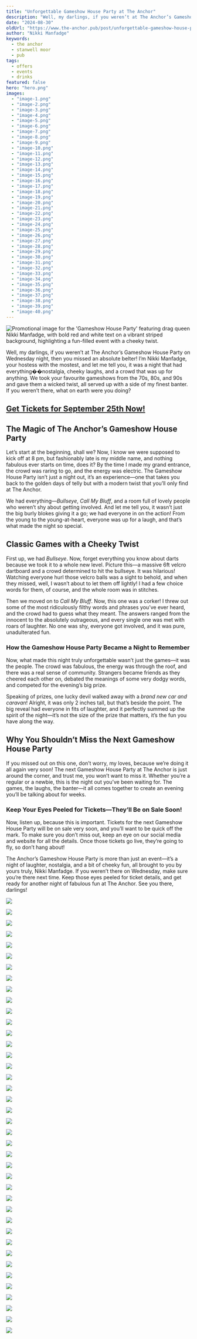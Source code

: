 ```yaml
---
title: "Unforgettable Gameshow House Party at The Anchor"
description: "Well, my darlings, if you weren’t at The Anchor’s Gameshow House Party on Wednesday night, then you missed an absolute belter! I’m Nikki Manfadge, your hostess with the mostest, and let me tell you, it was a night that had everything—nostalgia, cheeky laughs, and a crowd that was up for anything. We took your favourite gameshows from the 70s, 80s, and 90s and gave them a wicked twist, all served up with a side of my finest banter. If you weren’t there, what on earth were you doing?Get Tickets fo"
date: "2024-08-30"
oldUrl: "https://www.the-anchor.pub/post/unforgettable-gameshow-house-party-at-the-anchor"
author: "Nikki Manfadge"
keywords:
  - the anchor
  - stanwell moor
  - pub
tags:
  - offers
  - events
  - drinks
featured: false
hero: "hero.png"
images:
  - "image-1.png"
  - "image-2.png"
  - "image-3.png"
  - "image-4.png"
  - "image-5.png"
  - "image-6.png"
  - "image-7.png"
  - "image-8.png"
  - "image-9.png"
  - "image-10.png"
  - "image-11.png"
  - "image-12.png"
  - "image-13.png"
  - "image-14.png"
  - "image-15.png"
  - "image-16.png"
  - "image-17.png"
  - "image-18.png"
  - "image-19.png"
  - "image-20.png"
  - "image-21.png"
  - "image-22.png"
  - "image-23.png"
  - "image-24.png"
  - "image-25.png"
  - "image-26.png"
  - "image-27.png"
  - "image-28.png"
  - "image-29.png"
  - "image-30.png"
  - "image-31.png"
  - "image-32.png"
  - "image-33.png"
  - "image-34.png"
  - "image-35.png"
  - "image-36.png"
  - "image-37.png"
  - "image-38.png"
  - "image-39.png"
  - "image-40.png"
---
```


![Promotional image for the 'Gameshow House Party' featuring drag queen Nikki Manfadge, with bold red and white text on a vibrant striped background, highlighting a fun-filled event with a cheeky twist.](https://static.wixstatic.com/media/1c749e_ffec96eff92d48d68159d834e87deba0~mv2.png/v1/fill/w_49,h_28,al_c,q_85,usm_0.66_1.00_0.01,blur_2,enc_avif,quality_auto/1c749e_ffec96eff92d48d68159d834e87deba0~mv2.png)

Well, my darlings, if you weren’t at The Anchor’s Gameshow House Party on Wednesday night, then you missed an absolute belter! I’m Nikki Manfadge, your hostess with the mostest, and let me tell you, it was a night that had everything��nostalgia, cheeky laughs, and a crowd that was up for anything. We took your favourite gameshows from the 70s, 80s, and 90s and gave them a wicked twist, all served up with a side of my finest banter. If you weren’t there, what on earth were you doing?

  

## [Get Tickets for September 25th Now!](https://bit.ly/4g8jcXv)

  

## **The Magic of The Anchor’s Gameshow House Party**

Let’s start at the beginning, shall we? Now, I know we were supposed to kick off at 8 pm, but fashionably late is my middle name, and nothing fabulous ever starts on time, does it? By the time I made my grand entrance, the crowd was raring to go, and the energy was electric. The Gameshow House Party isn’t just a night out, it’s an experience—one that takes you back to the golden days of telly but with a modern twist that you’ll only find at The Anchor.

We had everything—_Bullseye_, _Call My Bluff_, and a room full of lovely people who weren’t shy about getting involved. And let me tell you, it wasn’t just the big burly blokes giving it a go; we had everyone in on the action! From the young to the young-at-heart, everyone was up for a laugh, and that’s what made the night so special.

  

## **Classic Games with a Cheeky Twist**

First up, we had _Bullseye_. Now, forget everything you know about darts because we took it to a whole new level. Picture this—a massive 6ft velcro dartboard and a crowd determined to hit the bullseye. It was hilarious! Watching everyone hurl those velcro balls was a sight to behold, and when they missed, well, I wasn’t about to let them off lightly! I had a few choice words for them, of course, and the whole room was in stitches.

Then we moved on to _Call My Bluff_. Now, this one was a corker! I threw out some of the most ridiculously filthy words and phrases you’ve ever heard, and the crowd had to guess what they meant. The answers ranged from the innocent to the absolutely outrageous, and every single one was met with roars of laughter. No one was shy, everyone got involved, and it was pure, unadulterated fun.

  

### **How the Gameshow House Party Became a Night to Remember**

Now, what made this night truly unforgettable wasn’t just the games—it was the people. The crowd was fabulous, the energy was through the roof, and there was a real sense of community. Strangers became friends as they cheered each other on, debated the meanings of some very dodgy words, and competed for the evening’s big prize.

Speaking of prizes, one lucky devil walked away with a _brand new car and caravan_! Alright, it was only 2 inches tall, but that’s beside the point. The big reveal had everyone in fits of laughter, and it perfectly summed up the spirit of the night—it’s not the size of the prize that matters, it’s the fun you have along the way.

  

## **Why You Shouldn’t Miss the Next Gameshow House Party**

If you missed out on this one, don’t worry, my loves, because we’re doing it all again very soon! The next Gameshow House Party at The Anchor is just around the corner, and trust me, you won’t want to miss it. Whether you’re a regular or a newbie, this is the night out you’ve been waiting for. The games, the laughs, the banter—it all comes together to create an evening you’ll be talking about for weeks.

  

### **Keep Your Eyes Peeled for Tickets—They’ll Be on Sale Soon!**

Now, listen up, because this is important. Tickets for the next Gameshow House Party will be on sale very soon, and you’ll want to be quick off the mark. To make sure you don’t miss out, keep an eye on our social media and website for all the details. Once those tickets go live, they’re going to fly, so don’t hang about!

  

The Anchor’s Gameshow House Party is more than just an event—it’s a night of laughter, nostalgia, and a bit of cheeky fun, all brought to you by yours truly, Nikki Manfadge. If you weren’t there on Wednesday, make sure you’re there next time. Keep those eyes peeled for ticket details, and get ready for another night of fabulous fun at The Anchor. See you there, darlings!

  

![](https://static.wixstatic.com/media/1c749e_885399f3c81944f7acbd8f38b6b42eb0~mv2.png/v1/fill/w_250,h_250,fp_0.50_0.50,blur_30/1c749e_885399f3c81944f7acbd8f38b6b42eb0~mv2.png)

![](https://static.wixstatic.com/media/1c749e_885399f3c81944f7acbd8f38b6b42eb0~mv2.png/v1/fill/w_323,h_323,fp_0.50_0.50/1c749e_885399f3c81944f7acbd8f38b6b42eb0~mv2.png)

![](https://static.wixstatic.com/media/1c749e_c1b00b57a56d497d9ad2e392a85393d0~mv2.png/v1/fill/w_251,h_250,fp_0.50_0.50,blur_30/1c749e_c1b00b57a56d497d9ad2e392a85393d0~mv2.png)

![](https://static.wixstatic.com/media/1c749e_c1b00b57a56d497d9ad2e392a85393d0~mv2.png/v1/fill/w_324,h_323,fp_0.50_0.50/1c749e_c1b00b57a56d497d9ad2e392a85393d0~mv2.png)

![](https://static.wixstatic.com/media/1c749e_514614d54a5546aabe5806ad11d2ace5~mv2.png/v1/fill/w_250,h_250,fp_0.50_0.50,blur_30/1c749e_514614d54a5546aabe5806ad11d2ace5~mv2.png)

![](https://static.wixstatic.com/media/1c749e_514614d54a5546aabe5806ad11d2ace5~mv2.png/v1/fill/w_323,h_323,fp_0.50_0.50/1c749e_514614d54a5546aabe5806ad11d2ace5~mv2.png)

![](https://static.wixstatic.com/media/1c749e_b7e1f143f96346b5ac2bb2fc2e1e8780~mv2.png/v1/fill/w_250,h_250,fp_0.50_0.50,blur_30/1c749e_b7e1f143f96346b5ac2bb2fc2e1e8780~mv2.png)

![](https://static.wixstatic.com/media/1c749e_b7e1f143f96346b5ac2bb2fc2e1e8780~mv2.png/v1/fill/w_323,h_323,fp_0.50_0.50/1c749e_b7e1f143f96346b5ac2bb2fc2e1e8780~mv2.png)

![](https://static.wixstatic.com/media/1c749e_0e20fb3ac0d64b87bfbce74a5064ef69~mv2.png/v1/fill/w_251,h_250,fp_0.50_0.50,blur_30/1c749e_0e20fb3ac0d64b87bfbce74a5064ef69~mv2.png)

![](https://static.wixstatic.com/media/1c749e_0e20fb3ac0d64b87bfbce74a5064ef69~mv2.png/v1/fill/w_324,h_323,fp_0.50_0.50/1c749e_0e20fb3ac0d64b87bfbce74a5064ef69~mv2.png)

![](https://static.wixstatic.com/media/1c749e_81cd923c876b44d1af54203a90847c38~mv2.png/v1/fill/w_250,h_250,fp_0.50_0.50,blur_30/1c749e_81cd923c876b44d1af54203a90847c38~mv2.png)

![](https://static.wixstatic.com/media/1c749e_81cd923c876b44d1af54203a90847c38~mv2.png/v1/fill/w_323,h_323,fp_0.50_0.50/1c749e_81cd923c876b44d1af54203a90847c38~mv2.png)

![](https://static.wixstatic.com/media/1c749e_ff59d2fd56e34dc09d3a48e534a04dd3~mv2.png/v1/fill/w_250,h_250,fp_0.50_0.50,blur_30/1c749e_ff59d2fd56e34dc09d3a48e534a04dd3~mv2.png)

![](https://static.wixstatic.com/media/1c749e_ff59d2fd56e34dc09d3a48e534a04dd3~mv2.png/v1/fill/w_323,h_323,fp_0.50_0.50/1c749e_ff59d2fd56e34dc09d3a48e534a04dd3~mv2.png)

![](https://static.wixstatic.com/media/1c749e_bd681a5c095d42c8b80a795c8fb3fe4c~mv2.png/v1/fill/w_251,h_250,fp_0.50_0.50,blur_30/1c749e_bd681a5c095d42c8b80a795c8fb3fe4c~mv2.png)

![](https://static.wixstatic.com/media/1c749e_bd681a5c095d42c8b80a795c8fb3fe4c~mv2.png/v1/fill/w_324,h_323,fp_0.50_0.50/1c749e_bd681a5c095d42c8b80a795c8fb3fe4c~mv2.png)

![](https://static.wixstatic.com/media/1c749e_289a1e8124a84f5ea12636edc5c7ce44~mv2.png/v1/fill/w_250,h_250,fp_0.50_0.50,blur_30/1c749e_289a1e8124a84f5ea12636edc5c7ce44~mv2.png)

![](https://static.wixstatic.com/media/1c749e_289a1e8124a84f5ea12636edc5c7ce44~mv2.png/v1/fill/w_323,h_323,fp_0.50_0.50/1c749e_289a1e8124a84f5ea12636edc5c7ce44~mv2.png)

![](https://static.wixstatic.com/media/1c749e_e4a6e2dcceb04277b6fa7342630c3a86~mv2.png/v1/fill/w_250,h_250,fp_0.50_0.50,blur_30/1c749e_e4a6e2dcceb04277b6fa7342630c3a86~mv2.png)

![](https://static.wixstatic.com/media/1c749e_e4a6e2dcceb04277b6fa7342630c3a86~mv2.png/v1/fill/w_323,h_323,fp_0.50_0.50/1c749e_e4a6e2dcceb04277b6fa7342630c3a86~mv2.png)

![](https://static.wixstatic.com/media/1c749e_0b75483058714d868dabb6d55633d864~mv2.png/v1/fill/w_251,h_250,fp_0.50_0.50,blur_30/1c749e_0b75483058714d868dabb6d55633d864~mv2.png)

![](https://static.wixstatic.com/media/1c749e_0b75483058714d868dabb6d55633d864~mv2.png/v1/fill/w_324,h_323,fp_0.50_0.50/1c749e_0b75483058714d868dabb6d55633d864~mv2.png)

![](https://static.wixstatic.com/media/1c749e_2daf2d7d13c44d5cbcb095a51281e2d7~mv2.png/v1/fill/w_250,h_250,fp_0.50_0.50,blur_30/1c749e_2daf2d7d13c44d5cbcb095a51281e2d7~mv2.png)

![](https://static.wixstatic.com/media/1c749e_2daf2d7d13c44d5cbcb095a51281e2d7~mv2.png/v1/fill/w_323,h_323,fp_0.50_0.50/1c749e_2daf2d7d13c44d5cbcb095a51281e2d7~mv2.png)

![](https://static.wixstatic.com/media/1c749e_f78676311c81452e99e9bdb593540aad~mv2.png/v1/fill/w_250,h_250,fp_0.50_0.50,blur_30/1c749e_f78676311c81452e99e9bdb593540aad~mv2.png)

![](https://static.wixstatic.com/media/1c749e_f78676311c81452e99e9bdb593540aad~mv2.png/v1/fill/w_323,h_323,fp_0.50_0.50/1c749e_f78676311c81452e99e9bdb593540aad~mv2.png)

![](https://static.wixstatic.com/media/1c749e_32b4ad94f7ce4dd3a22b2f78f6fdfa2c~mv2.png/v1/fill/w_251,h_250,fp_0.50_0.50,blur_30/1c749e_32b4ad94f7ce4dd3a22b2f78f6fdfa2c~mv2.png)

![](https://static.wixstatic.com/media/1c749e_32b4ad94f7ce4dd3a22b2f78f6fdfa2c~mv2.png/v1/fill/w_324,h_323,fp_0.50_0.50/1c749e_32b4ad94f7ce4dd3a22b2f78f6fdfa2c~mv2.png)

![](https://static.wixstatic.com/media/1c749e_6f646fdc30364ff49e93ed02903f6af1~mv2.png/v1/fill/w_250,h_250,fp_0.50_0.50,blur_30/1c749e_6f646fdc30364ff49e93ed02903f6af1~mv2.png)

![](https://static.wixstatic.com/media/1c749e_6f646fdc30364ff49e93ed02903f6af1~mv2.png/v1/fill/w_323,h_323,fp_0.50_0.50/1c749e_6f646fdc30364ff49e93ed02903f6af1~mv2.png)

![](https://static.wixstatic.com/media/1c749e_50a03cb21c024741b52c4ab62a465682~mv2.png/v1/fill/w_250,h_250,fp_0.50_0.50,blur_30/1c749e_50a03cb21c024741b52c4ab62a465682~mv2.png)

![](https://static.wixstatic.com/media/1c749e_50a03cb21c024741b52c4ab62a465682~mv2.png/v1/fill/w_323,h_323,fp_0.50_0.50/1c749e_50a03cb21c024741b52c4ab62a465682~mv2.png)

![](https://static.wixstatic.com/media/1c749e_8b750121643e4369aecb34327a9ab4a8~mv2.png/v1/fill/w_251,h_250,fp_0.50_0.50,blur_30/1c749e_8b750121643e4369aecb34327a9ab4a8~mv2.png)

![](https://static.wixstatic.com/media/1c749e_8b750121643e4369aecb34327a9ab4a8~mv2.png/v1/fill/w_324,h_323,fp_0.50_0.50/1c749e_8b750121643e4369aecb34327a9ab4a8~mv2.png)

![](https://static.wixstatic.com/media/1c749e_64d49c08e0664ce9ba5fa24aa025759a~mv2.png/v1/fill/w_250,h_250,fp_0.50_0.50,blur_30/1c749e_64d49c08e0664ce9ba5fa24aa025759a~mv2.png)

![](https://static.wixstatic.com/media/1c749e_64d49c08e0664ce9ba5fa24aa025759a~mv2.png/v1/fill/w_323,h_323,fp_0.50_0.50/1c749e_64d49c08e0664ce9ba5fa24aa025759a~mv2.png)

![](https://static.wixstatic.com/media/1c749e_79716265f7a3448497c4c8b0e9120e1c~mv2.png/v1/fill/w_250,h_250,fp_0.50_0.50,blur_30/1c749e_79716265f7a3448497c4c8b0e9120e1c~mv2.png)

![](https://static.wixstatic.com/media/1c749e_79716265f7a3448497c4c8b0e9120e1c~mv2.png/v1/fill/w_323,h_323,fp_0.50_0.50/1c749e_79716265f7a3448497c4c8b0e9120e1c~mv2.png)

![](https://static.wixstatic.com/media/1c749e_878bcfb86537497f87aef4c131a66194~mv2.png/v1/fill/w_251,h_250,fp_0.50_0.50,blur_30/1c749e_878bcfb86537497f87aef4c131a66194~mv2.png)

![](https://static.wixstatic.com/media/1c749e_878bcfb86537497f87aef4c131a66194~mv2.png/v1/fill/w_324,h_323,fp_0.50_0.50/1c749e_878bcfb86537497f87aef4c131a66194~mv2.png)
